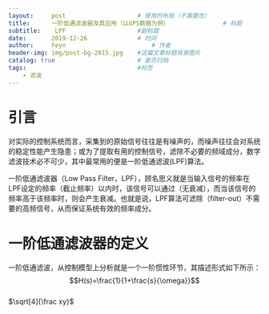 ```yaml
---
layout:     post   				    # 使用的布局（不需要改）
title:      一阶低通滤波器及其应用（以GPS数据为例） 				# 标题 
subtitle:    LPF                    #副标题
date:       2019-12-26 				# 时间
author:     Feyn 						# 作者
header-img: img/post-bg-2015.jpg 	#这篇文章标题背景图片
catalog: true 						# 是否归档
tags:								#标签
    - 滤波
---
```


# 引言
对实际的控制系统而言，采集到的原始信号往往是有噪声的，而噪声往往会对系统的稳定性能产生隐患；或为了提取有用的控制信号，滤除不必要的频域成分，数字滤波技术必不可少，其中最常用的便是一阶低通滤波(LPF)算法。

一阶低通滤波器（Low Pass Filter，LPF），顾名思义就是当输入信号的频率在LPF设定的频率（截止频率）以内时，该信号可以通过（无衰减），而当该信号的频率高于该频率时，则会产生衰减。也就是说，LPF算法可滤除（filter-out）不需要的高频信号，从而保证系统有效的频率成分。

# 一阶低通滤波器的定义
一阶低通滤波，从控制模型上分析就是一个一阶惯性环节，其描述形式如下所示：$$H(s)=\frac{1}{1+\frac{s}{\omega}}$$  
$\sqrt[4]{\frac xy}$